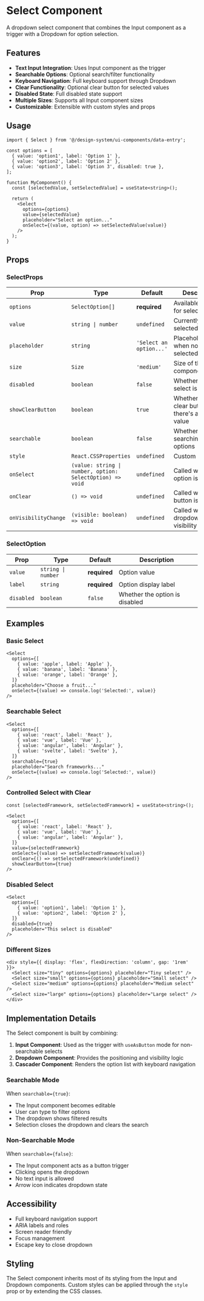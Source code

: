 # Select Component

A dropdown select component that combines the Input component as a trigger with a Dropdown for option selection.

## Features

- **Text Input Integration**: Uses Input component as the trigger
- **Searchable Options**: Optional search/filter functionality
- **Keyboard Navigation**: Full keyboard support through Dropdown
- **Clear Functionality**: Optional clear button for selected values
- **Disabled State**: Full disabled state support
- **Multiple Sizes**: Supports all Input component sizes
- **Customizable**: Extensible with custom styles and props

## Usage

```tsx
import { Select } from '@/design-system/ui-components/data-entry';

const options = [
  { value: 'option1', label: 'Option 1' },
  { value: 'option2', label: 'Option 2' },
  { value: 'option3', label: 'Option 3', disabled: true },
];

function MyComponent() {
  const [selectedValue, setSelectedValue] = useState<string>();

  return (
    <Select
      options={options}
      value={selectedValue}
      placeholder="Select an option..."
      onSelect={(value, option) => setSelectedValue(value)}
    />
  );
}
```

## Props

### SelectProps

| Prop | Type | Default | Description |
|------|------|---------|-------------|
| `options` | `SelectOption[]` | **required** | Available options for selection |
| `value` | `string \| number` | `undefined` | Currently selected value |
| `placeholder` | `string` | `'Select an option...'` | Placeholder text when no option is selected |
| `size` | `Size` | `'medium'` | Size of the select component |
| `disabled` | `boolean` | `false` | Whether the select is disabled |
| `showClearButton` | `boolean` | `true` | Whether to show clear button when there's a selected value |
| `searchable` | `boolean` | `false` | Whether to allow searching/filtering options |
| `style` | `React.CSSProperties` | `undefined` | Custom styles |
| `onSelect` | `(value: string \| number, option: SelectOption) => void` | `undefined` | Called when an option is selected |
| `onClear` | `() => void` | `undefined` | Called when clear button is clicked |
| `onVisibilityChange` | `(visible: boolean) => void` | `undefined` | Called when dropdown visibility changes |

### SelectOption

| Prop | Type | Default | Description |
|------|------|---------|-------------|
| `value` | `string \| number` | **required** | Option value |
| `label` | `string` | **required** | Option display label |
| `disabled` | `boolean` | `false` | Whether the option is disabled |

## Examples

### Basic Select

```tsx
<Select
  options={[
    { value: 'apple', label: 'Apple' },
    { value: 'banana', label: 'Banana' },
    { value: 'orange', label: 'Orange' },
  ]}
  placeholder="Choose a fruit..."
  onSelect={(value) => console.log('Selected:', value)}
/>
```

### Searchable Select

```tsx
<Select
  options={[
    { value: 'react', label: 'React' },
    { value: 'vue', label: 'Vue' },
    { value: 'angular', label: 'Angular' },
    { value: 'svelte', label: 'Svelte' },
  ]}
  searchable={true}
  placeholder="Search frameworks..."
  onSelect={(value) => console.log('Selected:', value)}
/>
```

### Controlled Select with Clear

```tsx
const [selectedFramework, setSelectedFramework] = useState<string>();

<Select
  options={[
    { value: 'react', label: 'React' },
    { value: 'vue', label: 'Vue' },
    { value: 'angular', label: 'Angular' },
  ]}
  value={selectedFramework}
  onSelect={(value) => setSelectedFramework(value)}
  onClear={() => setSelectedFramework(undefined)}
  showClearButton={true}
/>
```

### Disabled Select

```tsx
<Select
  options={[
    { value: 'option1', label: 'Option 1' },
    { value: 'option2', label: 'Option 2' },
  ]}
  disabled={true}
  placeholder="This select is disabled"
/>
```

### Different Sizes

```tsx
<div style={{ display: 'flex', flexDirection: 'column', gap: '1rem' }}>
  <Select size="tiny" options={options} placeholder="Tiny select" />
  <Select size="small" options={options} placeholder="Small select" />
  <Select size="medium" options={options} placeholder="Medium select" />
  <Select size="large" options={options} placeholder="Large select" />
</div>
```

## Implementation Details

The Select component is built by combining:

1. **Input Component**: Used as the trigger with `useAsButton` mode for non-searchable selects
2. **Dropdown Component**: Provides the positioning and visibility logic
3. **Cascader Component**: Renders the option list with keyboard navigation

### Searchable Mode

When `searchable={true}`:
- The Input component becomes editable
- User can type to filter options
- The dropdown shows filtered results
- Selection closes the dropdown and clears the search

### Non-Searchable Mode

When `searchable={false}`:
- The Input component acts as a button trigger
- Clicking opens the dropdown
- No text input is allowed
- Arrow icon indicates dropdown state

## Accessibility

- Full keyboard navigation support
- ARIA labels and roles
- Screen reader friendly
- Focus management
- Escape key to close dropdown

## Styling

The Select component inherits most of its styling from the Input and Dropdown components. Custom styles can be applied through the `style` prop or by extending the CSS classes. 